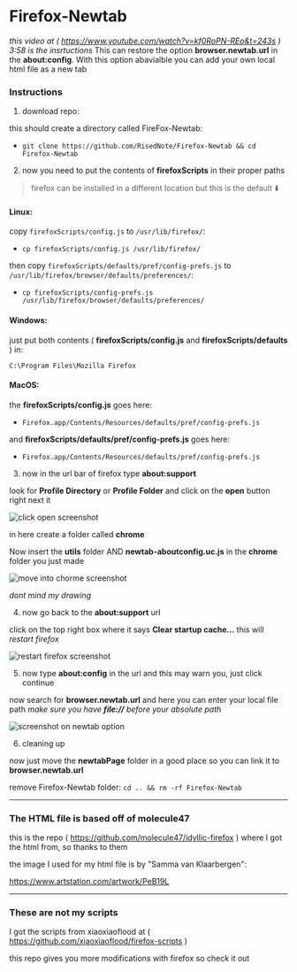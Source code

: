 # Firefox-Newtab
*this video at ( https://www.youtube.com/watch?v=kf0RoPN-REo&t=243s ) 3:58 is the insrtuctions*
This can restore the option **browser.newtab.url** in the **about:config**.
With this option abavialble you can add your own local html file as a new tab

### Instructions
1. download repo:

  this should create a directory called FireFox-Newtab:

- `git clone https://github.com/RisedNote/Firefox-Newtab && cd Firefox-Newtab`

2. now you need to put the contents of **firefoxScripts** in their proper paths

> firefox can be installed in a different location but this is the default :arrow_down:

#### Linux:
copy `firefoxScripts/config.js` to `/usr/lib/firefox/`:

- `cp firefoxScripts/config.js /usr/lib/firefox/`

then copy `firefoxScripts/defaults/pref/config-prefs.js` to `/usr/lib/firefox/browser/defaults/preferences/`:

- `cp firefoxScripts/config-prefs.js /usr/lib/firefox/browser/defaults/preferences/`

#### Windows:
just put both contents ( **firefoxScripts/config.js** and **firefoxScripts/defaults** ) in:

`C:\Program Files\Mozilla Firefox`

#### MacOS:
the **firefoxScripts/config.js** goes here:

- `Firefox.app/Contents/Resources/defaults/pref/config-prefs.js`

and **firefoxScripts/defaults/pref/config-prefs.js** goes here:

- `Firefox.app/Contents/Resources/defaults/pref/config-prefs.js`

3. now in the url bar of firefox type **about:support**

  look for **Profile Directory** or **Profile Folder** and click on the **open** button right next it

  ![click open screenshot](.screenshots/open.png)

  in here create a folder called **chrome**

  Now insert the **utils** folder AND **newtab-aboutconfig.uc.js** in the **chrome** folder you just made

  ![move into chorme screenshot](.screenshots/intheChrome.png)

  *dont mind my drawing*
  
4. now go back to the **about:support** url
  
  click on the top right box where it says **Clear startup cache...** this will *restart firefox*

  ![restart firefox screenshot](.screenshots/restartFirefox.png)

5. now type **about:config** in the url and this may warn you, just click continue

  now search for **browser.newtab.url** and here you can enter your local file path *make sure you have **file://** before your absolute path*

  ![screenshot on newtab option](.screenshots/localfileCheck.png)
  
6. cleaning up

  now just move the **newtabPage** folder in a good place so you can link it to **browser.newtab.url**

  remove Firefox-Newtab folder: `cd .. && rm -rf Firefox-Newtab`

---

### The HTML file is based off of molecule47
this is the repo ( https://github.com/molecule47/idyllic-firefox ) where I got the html from, so thanks to them

the image I used for my html file is by "Samma van Klaarbergen":

https://www.artstation.com/artwork/PeB19L

---
 
### These are not my scripts
I got the scripts from xiaoxiaoflood at ( https://github.com/xiaoxiaoflood/firefox-scripts )

this repo gives you more modifications with firefox so check it out
